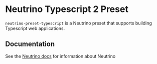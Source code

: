 # Neutrino Typescript 2 Preset

`neutrino-preset-typescript` is a Neutrino preset that supports building Typescript web applications.

## Documentation

See the [Neutrino docs](https://neutrino.js.org/)
for information about Neutrino

